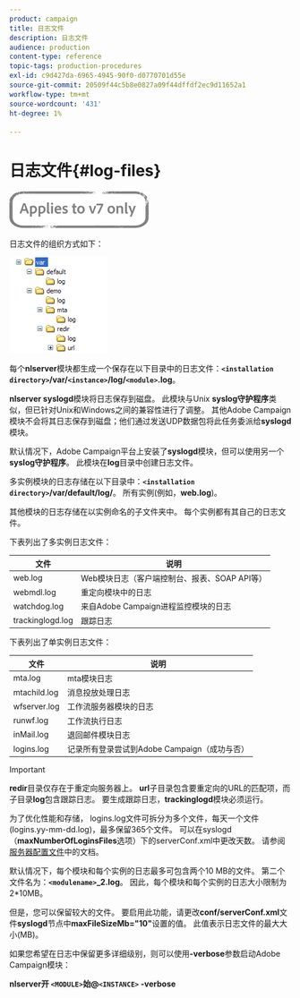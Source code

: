 ```yaml
---
product: campaign
title: 日志文件
description: 日志文件
audience: production
content-type: reference
topic-tags: production-procedures
exl-id: c9d427da-6965-4945-90f0-d0770701d55e
source-git-commit: 20509f44c5b8e0827a09f44dffdf2ec9d11652a1
workflow-type: tm+mt
source-wordcount: '431'
ht-degree: 1%

---
```


# 日志文件{#log-files}

![](../../assets/v7-only.svg)

日志文件的组织方式如下：

![](assets/d_ncs_directory.png)

每个&#x200B;**nlserver**&#x200B;模块都生成一个保存在以下目录中的日志文件：**`<installation directory>`/var/`<instance>`/log/`<module>`.log**。

**nlserver syslogd**&#x200B;模块将日志保存到磁盘。 此模块与Unix **syslog守护程序**&#x200B;类似，但已针对Unix和Windows之间的兼容性进行了调整。 其他Adobe Campaign模块不会将其日志保存到磁盘；他们通过发送UDP数据包将此任务委派给&#x200B;**syslogd**&#x200B;模块。

默认情况下，Adobe Campaign平台上安装了&#x200B;**syslogd**&#x200B;模块，但可以使用另一个&#x200B;**syslog守护程序**。 此模块在&#x200B;**log**&#x200B;目录中创建日志文件。

多实例模块的日志存储在以下目录中：**`<installation directory>`/var/default/log/**。 所有实例(例如，**web.log**)。

其他模块的日志存储在以实例命名的子文件夹中。 每个实例都有其自己的日志文件。

下表列出了多实例日志文件：

| 文件 | 说明 |
|---|---|
| web.log | Web模块日志（客户端控制台、报表、SOAP API等） |
| webmdl.log | 重定向模块中的日志 |
| watchdog.log | 来自Adobe Campaign进程监控模块的日志 |
| trackinglogd.log | 跟踪日志 |

下表列出了单实例日志文件：

| 文件 | 说明 |
|---|---|
| mta.log | mta模块日志 |
| mtachild.log | 消息投放处理日志 |
| wfserver.log | 工作流服务器模块的日志 |
| runwf.log | 工作流执行日志 |
| inMail.log | 退回邮件模块日志 |
| logins.log | 记录所有登录尝试到Adobe Campaign（成功与否） |

>[!IMPORTANT]
>
>**redir**&#x200B;目录仅存在于重定向服务器上。 **url**&#x200B;子目录包含要重定向的URL的匹配项，而子目录&#x200B;**log**&#x200B;包含跟踪日志。 要生成跟踪日志，**trackinglogd**&#x200B;模块必须运行。

为了优化性能和存储， logins.log文件可拆分为多个文件，每天一个文件(logins.yy-mm-dd.log)，最多保留365个文件。 可以在syslogd（**maxNumberOfLoginsFiles**&#x200B;选项）下的serverConf.xml中更改天数。 请参阅[服务器配置文件](../../installation/using/the-server-configuration-file.md#syslogd)中的文档。

默认情况下，每个模块和每个实例的日志最多可包含两个10 MB的文件。 第二个文件名为：**`<modulename>`_2.log**。 因此，每个模块和每个实例的日志大小限制为2*10MB。

但是，您可以保留较大的文件。 要启用此功能，请更改&#x200B;**conf/serverConf.xml**&#x200B;文件&#x200B;**syslogd**&#x200B;节点中&#x200B;**maxFileSizeMb=&quot;10&quot;**&#x200B;设置的值。 此值表示日志文件的最大大小(MB)。

如果您希望在日志中保留更多详细级别，则可以使用&#x200B;**-verbose**&#x200B;参数启动Adobe Campaign模块：

**nlserver开 `<MODULE>`始@`<INSTANCE>` -verbose**
